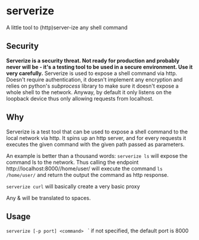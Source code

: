 # serverize
A little tool to (http)server-ize any shell command

## Security
**Serverize is a security threat. Not ready for production and probably never will be - it's a testing tool to be used in a secure environment. Use it very carefully.**
Serverize is used to expose a shell command via http. Doesn't require authentication, it doesn't implement any encryption and relies on python's *subprocess* library to make sure it doesn't expose a whole shell to the network. Anyway, by default it only listens on the loopback device thus only allowing requests from localhost. 

## Why
Serverize is a test tool that can be used to expose a shell command to the local network via http. It spins up an http server, and for every requests it executes the given command with the given path passed as parameters.

An example is better than a thousand words:
`serverize ls`
will expose the command ls to the network. Thus calling the endpoint http://localhost:8000//home/user/ will execute the command `ls /home/user/` and return the output the command as http response.

`serverize curl` will basically create a very basic proxy 

Any & will be translated to spaces. 

## Usage
`serverize [-p port] <command> `
`
if not specified, the default port is 8000
